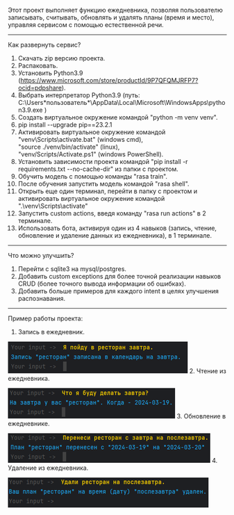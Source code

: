 
Этот проект выполняет функцию ежедневника, позволяя пользователю записывать, считывать,
обновлять и удалять планы (время и место), управляя сервисом с помощью естественной речи.
***
Как развернуть сервис?
1. Скачать zip версию проекта.
2. Распаковать.
3. Установить Python3.9 (https://www.microsoft.com/store/productId/9P7QFQMJRFP7?ocid=pdpshare).
4. Выбрать интерпретатор Python3.9 (путь: C:\Users\*пользователь*\AppData\Local\Microsoft\WindowsApps\python3.9.exe )
5. Создать виртуальное окружение командой "python -m venv venv".
6. pip install --upgrade pip==23.2.1
7. Активировать виртуальное окружение командой <br>"venv\Scripts\activate.bat" (windows cmd), <br> "source ./venv/bin/activate" (linux), <br> "venv/Scripts/Activate.ps1" (windows PowerShell).
8. Установить зависимости проекта командой "pip install -r requirements.txt --no-cache-dir" из папки с проектом.
9. Обучить модель с помощью команды "rasa train".
10. После обучения запустить модель командой "rasa shell".
11. Открыть еще один терминал, перейти в папку с проектом и активировать виртуальное окружение командой ".\venv\Scripts\activate"
12. Запустить custom actions, введя команду "rasa run actions" в 2 терминале.
13. Использовать бота, активируя один из 4 навыков (запись, чтение, обновление и удаление данных из ежедневника), в 1 терминале.
***
Что можно улучшить?
1. Перейти с sqlite3 на mysql/postgres.
2. Добавить custom exceptions для более точной реализации навыков CRUD (более точного вывода информации об ошибках).
3. Добавить больше примеров для каждого intent в целях улучшения распознавания.
***
Пример работы проекта:
1. Запись в ежедневник.

![create_function](./crud_functions_pictures/create.png)
2. Чтение из ежедневника.

![read_function](./crud_functions_pictures/read.png)
3. Обновление в ежедневнике.

![update_function](./crud_functions_pictures/update.png)
4. Удаление из ежедневника.

![delete_function](./crud_functions_pictures/delete.png)
